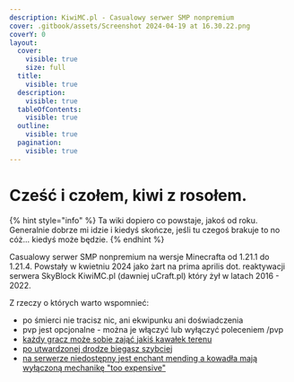 ```yaml
---
description: KiwiMC.pl - Casualowy serwer SMP nonpremium
cover: .gitbook/assets/Screenshot 2024-04-19 at 16.30.22.png
coverY: 0
layout:
  cover:
    visible: true
    size: full
  title:
    visible: true
  description:
    visible: true
  tableOfContents:
    visible: true
  outline:
    visible: true
  pagination:
    visible: true
---
```


# Cześć i czołem, kiwi z rosołem.

{% hint style="info" %}
Ta wiki dopiero co powstaje, jakoś od roku. Generalnie dobrze mi idzie i kiedyś skończe, jeśli tu czegoś brakuje to no cóż... kiedyś może będzie.
{% endhint %}

Casualowy serwer SMP nonpremium na wersje Minecrafta od 1.21.1 do 1.21.4. Powstały w kwietniu 2024 jako żart na prima aprilis dot. reaktywacji serwera SkyBlock KiwiMC.pl (dawniej uCraft.pl) który żył w latach 2016 - 2022.

Z rzeczy o których warto wspomnieć:

* po śmierci nie tracisz nic, ani ekwipunku ani doświadczenia
* pvp jest opcjonalne - można je włączyć lub wyłączyć poleceniem /pvp
* [każdy gracz może sobie zająć jakiś kawałek terenu](gra-na-serwerze/claimy.md)
* [po utwardzonej drodze biegasz szybciej](gra-na-serwerze/system-drog.md)
* [na serwerze niedostępny jest enchant mending a kowadła mają wyłączoną mechanikę "too expensive"](gra-na-serwerze/brak-ulepszenia-mending-naprawa.md)
